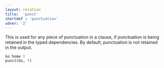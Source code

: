 ```yaml
---
layout: relation
title:  'punct'
shortdef : 'punctuation'
udver: '2'
---
```


This is used for any piece of punctuation in a clause, if punctuation is being retained in the typed dependencies. By default, punctuation is not retained in the output.

~~~ sdparse
Go home !
punct(Go, !)
~~~
<!-- Interlanguage links updated Út 9. května 2023, 20:04:32 CEST -->
